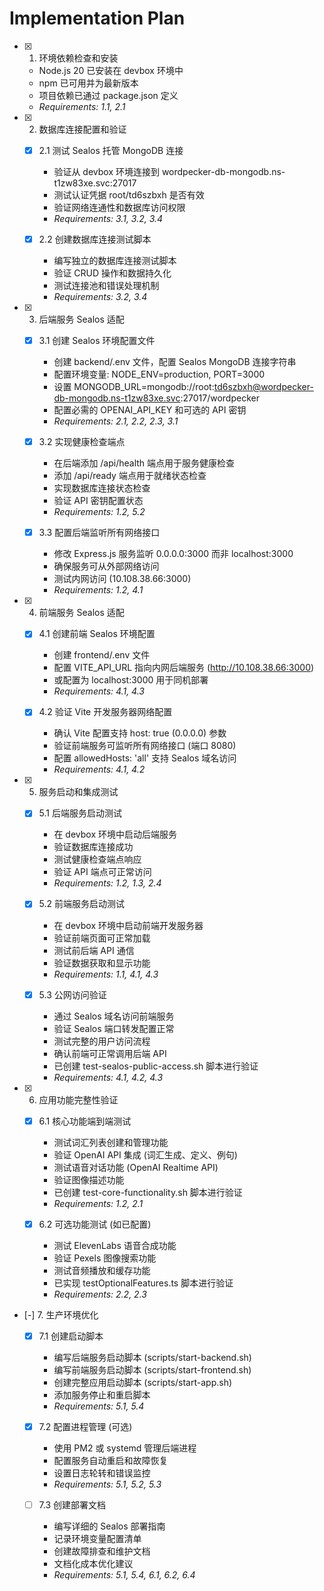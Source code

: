 # Implementation Plan

- [x] 1. 环境依赖检查和安装
  - Node.js 20 已安装在 devbox 环境中
  - npm 已可用并为最新版本
  - 项目依赖已通过 package.json 定义
  - _Requirements: 1.1, 2.1_

- [x] 2. 数据库连接配置和验证
  - [x] 2.1 测试 Sealos 托管 MongoDB 连接
    - 验证从 devbox 环境连接到 wordpecker-db-mongodb.ns-t1zw83xe.svc:27017
    - 测试认证凭据 root/td6szbxh 是否有效
    - 验证网络连通性和数据库访问权限
    - _Requirements: 3.1, 3.2, 3.4_

  - [x] 2.2 创建数据库连接测试脚本
    - 编写独立的数据库连接测试脚本
    - 验证 CRUD 操作和数据持久化
    - 测试连接池和错误处理机制
    - _Requirements: 3.2, 3.4_

- [x] 3. 后端服务 Sealos 适配
  - [x] 3.1 创建 Sealos 环境配置文件
    - 创建 backend/.env 文件，配置 Sealos MongoDB 连接字符串
    - 配置环境变量: NODE_ENV=production, PORT=3000
    - 设置 MONGODB_URL=mongodb://root:td6szbxh@wordpecker-db-mongodb.ns-t1zw83xe.svc:27017/wordpecker
    - 配置必需的 OPENAI_API_KEY 和可选的 API 密钥
    - _Requirements: 2.1, 2.2, 2.3, 3.1_

  - [x] 3.2 实现健康检查端点
    - 在后端添加 /api/health 端点用于服务健康检查
    - 添加 /api/ready 端点用于就绪状态检查
    - 实现数据库连接状态检查
    - 验证 API 密钥配置状态
    - _Requirements: 1.2, 5.2_

  - [x] 3.3 配置后端监听所有网络接口
    - 修改 Express.js 服务监听 0.0.0.0:3000 而非 localhost:3000
    - 确保服务可从外部网络访问
    - 测试内网访问 (10.108.38.66:3000)
    - _Requirements: 1.2, 4.1_

- [x] 4. 前端服务 Sealos 适配
  - [x] 4.1 创建前端 Sealos 环境配置
    - 创建 frontend/.env 文件
    - 配置 VITE_API_URL 指向内网后端服务 (http://10.108.38.66:3000)
    - 或配置为 localhost:3000 用于同机部署
    - _Requirements: 4.1, 4.3_

  - [x] 4.2 验证 Vite 开发服务器网络配置
    - 确认 Vite 配置支持 host: true (0.0.0.0) 参数
    - 验证前端服务可监听所有网络接口 (端口 8080)
    - 配置 allowedHosts: 'all' 支持 Sealos 域名访问
    - _Requirements: 4.1, 4.2_

- [x] 5. 服务启动和集成测试
  - [x] 5.1 后端服务启动测试
    - 在 devbox 环境中启动后端服务
    - 验证数据库连接成功
    - 测试健康检查端点响应
    - 验证 API 端点可正常访问
    - _Requirements: 1.2, 1.3, 2.4_

  - [x] 5.2 前端服务启动测试
    - 在 devbox 环境中启动前端开发服务器
    - 验证前端页面可正常加载
    - 测试前后端 API 通信
    - 验证数据获取和显示功能
    - _Requirements: 1.1, 4.1, 4.3_

  - [x] 5.3 公网访问验证
    - 通过 Sealos 域名访问前端服务
    - 验证 Sealos 端口转发配置正常
    - 测试完整的用户访问流程
    - 确认前端可正常调用后端 API
    - 已创建 test-sealos-public-access.sh 脚本进行验证
    - _Requirements: 4.1, 4.2, 4.3_

- [x] 6. 应用功能完整性验证
  - [x] 6.1 核心功能端到端测试
    - 测试词汇列表创建和管理功能
    - 验证 OpenAI API 集成 (词汇生成、定义、例句)
    - 测试语音对话功能 (OpenAI Realtime API)
    - 验证图像描述功能
    - 已创建 test-core-functionality.sh 脚本进行验证
    - _Requirements: 1.2, 2.1_

  - [x] 6.2 可选功能测试 (如已配置)
    - 测试 ElevenLabs 语音合成功能
    - 验证 Pexels 图像搜索功能
    - 测试音频播放和缓存功能
    - 已实现 testOptionalFeatures.ts 脚本进行验证
    - _Requirements: 2.2, 2.3_

- [-] 7. 生产环境优化
  - [x] 7.1 创建启动脚本
    - 编写后端服务启动脚本 (scripts/start-backend.sh)
    - 编写前端服务启动脚本 (scripts/start-frontend.sh)
    - 创建完整应用启动脚本 (scripts/start-app.sh)
    - 添加服务停止和重启脚本
    - _Requirements: 5.1, 5.4_

  - [x] 7.2 配置进程管理 (可选)
    - 使用 PM2 或 systemd 管理后端进程
    - 配置服务自动重启和故障恢复
    - 设置日志轮转和错误监控
    - _Requirements: 5.1, 5.2, 5.3_

  - [ ] 7.3 创建部署文档
    - 编写详细的 Sealos 部署指南
    - 记录环境变量配置清单
    - 创建故障排查和维护文档
    - 文档化成本优化建议
    - _Requirements: 5.1, 5.4, 6.1, 6.2, 6.4_